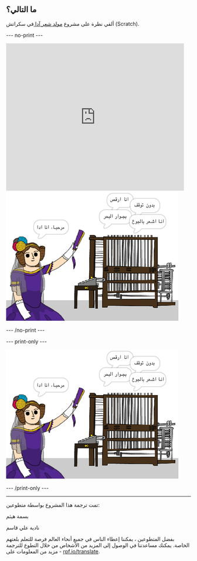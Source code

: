 ## ما التالي؟

ألقي نظرة على مشروع [مولد شعر آدا ](https://projects.raspberrypi.org/ar-SA/projects/poetry-generator) في سكراتش (Scratch).

--- no-print ---

<div class="scratch-preview">
  <iframe allowtransparency="true" width="485" height="402" src="https://scratch.mit.edu/projects/embed/77844926/?autostart=false" frameborder="0" scrolling="no"></iframe>
  <img src="images/poetry-final.png">
</div>

--- /no-print ---

--- print-only ---

![لقطة شاشة للعبة](images/poetry-final.png)

--- /print-only ---


***
تمت ترجمة هذا المشروع بواسطة متطوعين:

بسمة هيثم

نادية علي قاسم

بفضل المتطوعين ، يمكننا إعطاء الناس في جميع أنحاء العالم فرصة للتعلم بلغتهم الخاصة. يمكنك مساعدتنا في الوصول إلى المزيد من الأشخاص من خلال التطوع للترجمة - مزيد من المعلومات على [rpf.io/translate](https://rpf.io/translate).